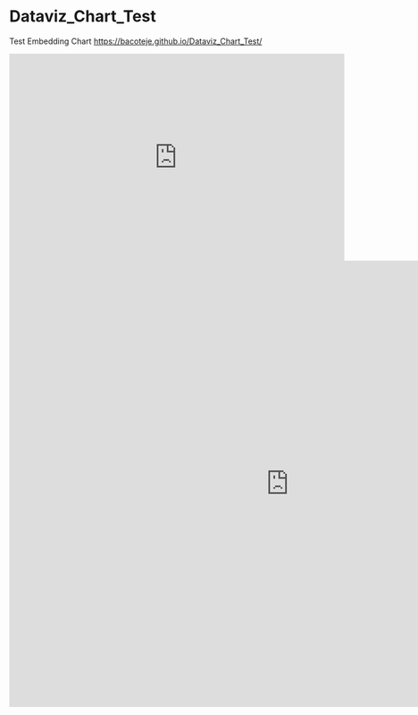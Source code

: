 # Dataviz_Chart_Test
Test Embedding Chart
https://bacoteje.github.io/Dataviz_Chart_Test/

<iframe width="600" height="371" seamless frameborder="0" scrolling="no" src="https://docs.google.com/spreadsheets/d/e/2PACX-1vTtdCCKy9mz9jswHuM6bB8x0e2LCnkGe95Bu0LXLbIyjCLT2OGI5wuwnuI2uffYO7LDpcIiJxMZABYu/pubchart?oid=1712513528&amp;format=interactive"></iframe>


<iframe width="1000" height="800" seamless frameborder="0" scrolling="no" src="https://docs.google.com/spreadsheets/d/e/2PACX-1vTtdCCKy9mz9jswHuM6bB8x0e2LCnkGe95Bu0LXLbIyjCLT2OGI5wuwnuI2uffYO7LDpcIiJxMZABYu/pubchart?oid=1423979627&amp;format=interactive"></iframe>
